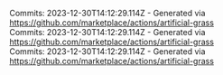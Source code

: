 Commits: 2023-12-30T14:12:29.114Z - Generated via https://github.com/marketplace/actions/artificial-grass
<br>
Commits: 2023-12-30T14:12:29.114Z - Generated via https://github.com/marketplace/actions/artificial-grass
<br>
Commits: 2023-12-30T14:12:29.114Z - Generated via https://github.com/marketplace/actions/artificial-grass
<br>
